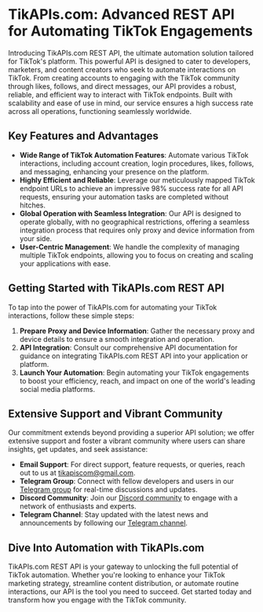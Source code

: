 # TikAPIs.com: Advanced REST API for Automating TikTok Engagements

Introducing TikAPIs.com REST API, the ultimate automation solution tailored for TikTok's platform. This powerful API is designed to cater to developers, marketers, and content creators who seek to automate interactions on TikTok. From creating accounts to engaging with the TikTok community through likes, follows, and direct messages, our API provides a robust, reliable, and efficient way to interact with TikTok endpoints. Built with scalability and ease of use in mind, our service ensures a high success rate across all operations, functioning seamlessly worldwide.

## Key Features and Advantages

- **Wide Range of TikTok Automation Features**: Automate various TikTok interactions, including account creation, login procedures, likes, follows, and messaging, enhancing your presence on the platform.
- **Highly Efficient and Reliable**: Leverage our meticulously mapped TikTok endpoint URLs to achieve an impressive 98% success rate for all API requests, ensuring your automation tasks are completed without hitches.
- **Global Operation with Seamless Integration**: Our API is designed to operate globally, with no geographical restrictions, offering a seamless integration process that requires only proxy and device information from your side.
- **User-Centric Management**: We handle the complexity of managing multiple TikTok endpoints, allowing you to focus on creating and scaling your applications with ease.

## Getting Started with TikAPIs.com REST API

To tap into the power of TikAPIs.com for automating your TikTok interactions, follow these simple steps:

1. **Prepare Proxy and Device Information**: Gather the necessary proxy and device details to ensure a smooth integration and operation.
2. **API Integration**: Consult our comprehensive API documentation for guidance on integrating TikAPIs.com REST API into your application or platform.
3. **Launch Your Automation**: Begin automating your TikTok engagements to boost your efficiency, reach, and impact on one of the world's leading social media platforms.

## Extensive Support and Vibrant Community

Our commitment extends beyond providing a superior API solution; we offer extensive support and foster a vibrant community where users can share insights, get updates, and seek assistance:

- **Email Support**: For direct support, feature requests, or queries, reach out to us at [tikapiscom@gmail.com](mailto:tikapiscom@gmail.com).
- **Telegram Group**: Connect with fellow developers and users in our [Telegram group](https://t.me/tikapiscom_group) for real-time discussions and updates.
- **Discord Community**: Join our [Discord community](https://discord.com/invite/9yPjQBSyDg) to engage with a network of enthusiasts and experts.
- **Telegram Channel**: Stay updated with the latest news and announcements by following our [Telegram channel](https://t.me/tikapiscom).

## Dive Into Automation with TikAPIs.com

TikAPIs.com REST API is your gateway to unlocking the full potential of TikTok automation. Whether you're looking to enhance your TikTok marketing strategy, streamline content distribution, or automate routine interactions, our API is the tool you need to succeed. Get started today and transform how you engage with the TikTok community.

